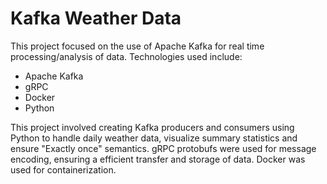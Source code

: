 # Kafka Weather Data

This project focused on the use of Apache Kafka for real time processing/analysis of data. Technologies used include:

  - Apache Kafka
  - gRPC
  - Docker
  - Python

This project involved creating Kafka producers and consumers using Python to handle daily weather data, visualize summary statistics and ensure "Exactly once" semantics. gRPC protobufs were used for message encoding, ensuring a efficient transfer and storage of data. Docker was used for containerization.
